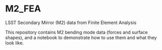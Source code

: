 # M2_FEA
LSST Secondary Mirror (M2) data from Finite Element Analysis

This repository contains M2 bending mode data (forces and surface shapes), and a notebook to demonstrate how to use them and what they look like.
